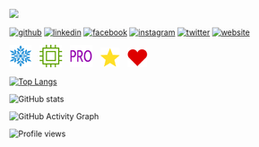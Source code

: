 ![](https://cutewallpaper.org/21/linked-in-background-photos/Entry-25-by-tanvirkh45-for-LinkedIn-background-picture-.jpg)




[<img src='https://cdn.jsdelivr.net/npm/simple-icons@3.0.1/icons/github.svg' alt='github' height='40'>](https://github.com/run9c)  [<img src='https://cdn.jsdelivr.net/npm/simple-icons@3.0.1/icons/linkedin.svg' alt='linkedin' height='40'>](https://www.linkedin.com/in/run9c/)  [<img src='https://cdn.jsdelivr.net/npm/simple-icons@3.0.1/icons/facebook.svg' alt='facebook' height='40'>](https://www.facebook.com/run9c)  [<img src='https://cdn.jsdelivr.net/npm/simple-icons@3.0.1/icons/instagram.svg' alt='instagram' height='40'>](https://www.instagram.com/run9c/)  [<img src='https://cdn.jsdelivr.net/npm/simple-icons@3.0.1/icons/twitter.svg' alt='twitter' height='40'>](https://twitter.com/run9c)  [<img src='https://cdn.jsdelivr.net/npm/simple-icons@3.0.1/icons/icloud.svg' alt='website' height='40'>](run9c)  

<a href='https://archiveprogram.github.com/'><img src='https://raw.githubusercontent.com/acervenky/animated-github-badges/master/assets/acbadge.gif' width='40' height='40'></a> <a href='https://docs.github.com/en/developers'><img src='https://raw.githubusercontent.com/acervenky/animated-github-badges/master/assets/devbadge.gif' width='40' height='40'></a> <a href='https://github.com/pricing'><img src='https://raw.githubusercontent.com/acervenky/animated-github-badges/master/assets/pro.gif' width='40' height='40'></a> <a href='https://stars.github.com/'><img src='https://raw.githubusercontent.com/acervenky/animated-github-badges/master/assets/starbadge.gif' width='35' height='35'></a> <a href='https://docs.github.com/en/github/supporting-the-open-source-community-with-github-sponsors'><img src='https://raw.githubusercontent.com/acervenky/animated-github-badges/master/assets/sponsorbadge.gif' width='35' height='35'></a> 

[![Top Langs](https://github-readme-stats.vercel.app/api/top-langs/?username=run9c)](https://github.com/anuraghazra/github-readme-stats)

![GitHub stats](https://github-readme-stats.vercel.app/api?username=run9c&show_icons=true&count_private=true)  

![GitHub Activity Graph](https://activity-graph.herokuapp.com/graph?username=run9c)  

![Profile views](https://gpvc.arturio.dev/run9c)  
